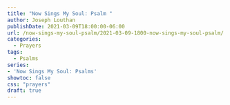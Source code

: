 ```yaml
---
title: "Now Sings My Soul: Psalm "
author: Joseph Louthan
publishDate: 2021-03-09T18:00:00-06:00
url: /now-sings-my-soul-psalm/2021-03-09-1800-now-sings-my-soul-psalm/
categories:
  - Prayers
tags:
  - Psalms
series:
- 'Now Sings My Soul: Psalms'
showtoc: false
css: "prayers"
draft: true
---
```

<div style="font-variant: small-caps;">

</div>

```text
```
